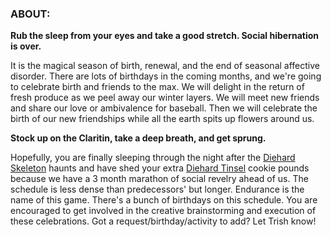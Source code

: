 
### ABOUT:

**Rub the sleep from your eyes and take a good stretch. Social hibernation is over.**   

It is the magical season of birth, renewal, and the end of seasonal affective disorder. There are lots of birthdays in the coming months, and we're going to celebrate birth and friends to the max. We will delight in the return of fresh produce as we peel away our winter layers. We will meet new friends and share our love or ambivalence for baseball. Then we will celebrate the birth of our new friendships while all the earth spits up flowers around us.

**Stock up on the Claritin, take a deep breath, and get sprung.**  

Hopefully, you are finally sleeping through the night after the [Diehard Skeleton](https://ftwdiehardskeletoncrew.wordpress.com/) haunts and have shed your extra [Diehard Tinsel](diehardtinselcrew.com) cookie pounds because we have a 3 month marathon of social revelry ahead of us.
The schedule is less dense than predecessors' but longer. Endurance is the name of this game.
There's a bunch of birthdays on this schedule. You are encouraged to get involved in the creative brainstorming and execution of these celebrations. Got a request/birthday/activity to add? Let Trish know!
